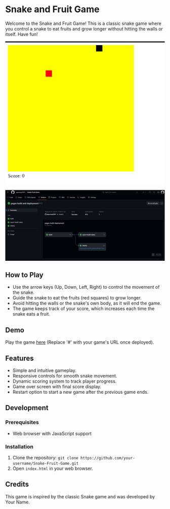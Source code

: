# Snake and Fruit Game

Welcome to the Snake and Fruit Game! This is a classic snake game where you control a snake to eat fruits and grow longer without hitting the walls or itself. Have fun!

![Gameplay Screenshot](https://github.com/apuroop2201/Snake-Fruit-Game/blob/main/Gameplay.png)

[![GitHub Workflow Status](https://github.com/apuroop2201/Snake-Fruit-Game/blob/main/Github_Actions.png)](https://github.com/apuroop2201/Snake-Fruit-Game/actions)

## How to Play
- Use the arrow keys (Up, Down, Left, Right) to control the movement of the snake.
- Guide the snake to eat the fruits (red squares) to grow longer.
- Avoid hitting the walls or the snake's own body, as it will end the game.
- The game keeps track of your score, which increases each time the snake eats a fruit.

## Demo
Play the game [here](https://apuroop2201.github.io/Snake-Fruit-Game/) (Replace '#' with your game's URL once deployed).

## Features
- Simple and intuitive gameplay.
- Responsive controls for smooth snake movement.
- Dynamic scoring system to track player progress.
- Game over screen with final score display.
- Restart option to start a new game after the previous game ends.

## Development
### Prerequisites
- Web browser with JavaScript support

### Installation
1. Clone the repository: `git clone https://github.com/your-username/Snake-Fruit-Game.git`
2. Open `index.html` in your web browser.

## Credits
This game is inspired by the classic Snake game and was developed by Your Name.
